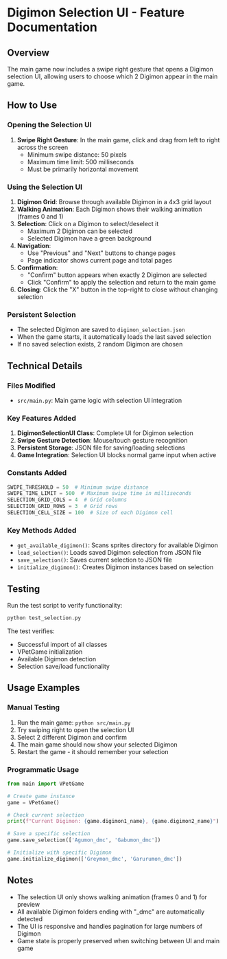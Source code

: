 # Digimon Selection UI - Feature Documentation

## Overview
The main game now includes a swipe right gesture that opens a Digimon selection UI, allowing users to choose which 2 Digimon appear in the main game.

## How to Use

### Opening the Selection UI
1. **Swipe Right Gesture**: In the main game, click and drag from left to right across the screen
   - Minimum swipe distance: 50 pixels
   - Maximum time limit: 500 milliseconds
   - Must be primarily horizontal movement

### Using the Selection UI
1. **Digimon Grid**: Browse through available Digimon in a 4x3 grid layout
2. **Walking Animation**: Each Digimon shows their walking animation (frames 0 and 1)
3. **Selection**: Click on a Digimon to select/deselect it
   - Maximum 2 Digimon can be selected
   - Selected Digimon have a green background
4. **Navigation**: 
   - Use "Previous" and "Next" buttons to change pages
   - Page indicator shows current page and total pages
5. **Confirmation**: 
   - "Confirm" button appears when exactly 2 Digimon are selected
   - Click "Confirm" to apply the selection and return to the main game
6. **Closing**: Click the "X" button in the top-right to close without changing selection

### Persistent Selection
- The selected Digimon are saved to `digimon_selection.json`
- When the game starts, it automatically loads the last saved selection
- If no saved selection exists, 2 random Digimon are chosen

## Technical Details

### Files Modified
- `src/main.py`: Main game logic with selection UI integration

### Key Features Added
1. **DigimonSelectionUI Class**: Complete UI for Digimon selection
2. **Swipe Gesture Detection**: Mouse/touch gesture recognition
3. **Persistent Storage**: JSON file for saving/loading selections
4. **Game Integration**: Selection UI blocks normal game input when active

### Constants Added
```python
SWIPE_THRESHOLD = 50  # Minimum swipe distance
SWIPE_TIME_LIMIT = 500  # Maximum swipe time in milliseconds
SELECTION_GRID_COLS = 4  # Grid columns
SELECTION_GRID_ROWS = 3  # Grid rows
SELECTION_CELL_SIZE = 100  # Size of each Digimon cell
```

### Key Methods Added
- `get_available_digimon()`: Scans sprites directory for available Digimon
- `load_selection()`: Loads saved Digimon selection from JSON file
- `save_selection()`: Saves current selection to JSON file
- `initialize_digimon()`: Creates Digimon instances based on selection

## Testing
Run the test script to verify functionality:
```bash
python test_selection.py
```

The test verifies:
- Successful import of all classes
- VPetGame initialization
- Available Digimon detection
- Selection save/load functionality

## Usage Examples

### Manual Testing
1. Run the main game: `python src/main.py`
2. Try swiping right to open the selection UI
3. Select 2 different Digimon and confirm
4. The main game should now show your selected Digimon
5. Restart the game - it should remember your selection

### Programmatic Usage
```python
from main import VPetGame

# Create game instance
game = VPetGame()

# Check current selection
print(f"Current Digimon: {game.digimon1_name}, {game.digimon2_name}")

# Save a specific selection
game.save_selection(['Agumon_dmc', 'Gabumon_dmc'])

# Initialize with specific Digimon
game.initialize_digimon(['Greymon_dmc', 'Garurumon_dmc'])
```

## Notes
- The selection UI only shows walking animation (frames 0 and 1) for preview
- All available Digimon folders ending with "_dmc" are automatically detected
- The UI is responsive and handles pagination for large numbers of Digimon
- Game state is properly preserved when switching between UI and main game
